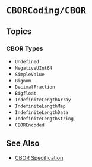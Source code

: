 # ``CBORCoding/CBOR``

## Topics

### CBOR Types

- ``Undefined``
- ``NegativeUInt64``
- ``SimpleValue``
- ``Bignum``
- ``DecimalFraction``
- ``Bigfloat``
- ``IndefiniteLengthArray``
- ``IndefiniteLengthMap``
- ``IndefiniteLengthData``
- ``IndefiniteLengthString``
- ``CBOREncoded``

## See Also

- [CBOR Specification](https://datatracker.ietf.org/doc/html/rfc8949)
